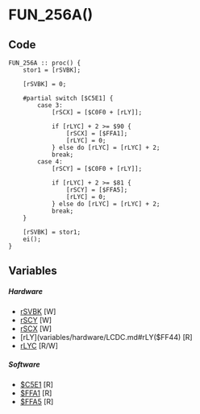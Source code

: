 # FUN_256A()

## Code
```
FUN_256A :: proc() {
	stor1 = [rSVBK];
	
	[rSVBK] = 0;
	
	#partial switch [$C5E1] {
		case 3:
			[rSCX] = [$C0F0 + [rLY]];
			
			if [rLYC] + 2 >= $90 {
				[rSCX] = [$FFA1];
				[rLYC] = 0;
			} else do [rLYC] = [rLYC] + 2;
			break;
		case 4:
			[rSCY] = [$C0F0 + [rLY]];
			
			if [rLYC] + 2 >= $81 {
				[rSCY] = [$FFA5];
				[rLYC] = 0;
			} else do [rLYC] = [rLYC] + 2;
			break;
	}
	
	[rSVBK] = stor1;
	ei();
}
```
## Variables
##### Hardware
- [rSVBK](variables/hardware/rSVBK.md) [W]
- [rSCY](variables/hardware/LCDC.md#rSCY($FF42)) [W]
- [rSCX](variables/hardware/LCDC.md#rSCX($FF43)) [W]
- [rLY](variables/hardware/LCDC.md#rLY($FF44) [R]
- [rLYC](variables/hardware/LCDC.md#rLYC($FF45)) [R/W]
##### Software
- [$C5E1](variables/software/C5E1.md) [R]
- [$FFA1](variables/software/FFA1.md) [R]
- [$FFA5](variables/software/FFA5.md) [R]